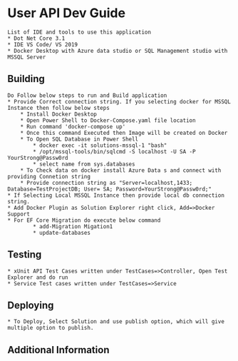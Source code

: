 # User API Dev Guide
	List of IDE and tools to use this application
	* Dot Net Core 3.1
	* IDE VS Code/ VS 2019
	* Docker Desktop with Azure data studio or SQL Management studio with MSSQL Server
## Building
	Do Follow below steps to run and Build application
	* Provide Correct connection string. If you selecting docker for MSSQL Instance then follow below steps
		* Install Docker Desktop
		* Open Power Shell to Docker-Compose.yaml file location
		* Run command 'docker-compose up'
		* Once this command Executed then Image will be created on Docker
		* To Open SQL Database in Power Shell
			* docker exec -it solutions-mssql-1 "bash"
			* /opt/mssql-tools/bin/sqlcmd -S localhost -U SA -P YourStrong@Passw0rd
			* select name from sys.databases
		* To Check data on docker install Azure Data s and connect with providing Connetion string
		* Provide connection string as "Server=localhost,1433; Database=TestProjectDB; User= SA; Password=YourStrong@Passw0rd;"
	* If Selecting Local MSSQL Instance then provide local db connection string.
	* Add Docker Plugin as Solution Explorer right click, Add=>Docker Support
	* For EF Core Migration do execute below command
			* add-Migration Migation1
			* update-databases
## Testing
	* xUnit API Test Cases written under TestCases=>Controller, Open Test Explorer and do run
	* Service Test cases written under TestCases=>Service

## Deploying
	* To Deploy, Select Solution and use publish option, which will give multiple option to publish.
## Additional Information